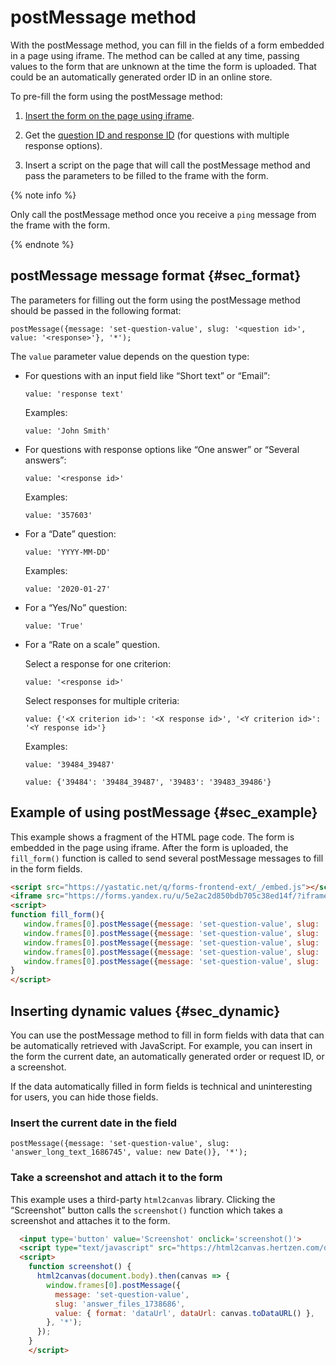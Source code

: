 # postMessage method

With the postMessage method, you can fill in the fields of a form embedded in a page using iframe. The method can be called at any time, passing values to the form that are unknown at the time the form is uploaded. That could be an automatically generated order ID in an online store.

To pre-fill the form using the postMessage method:

1. [Insert the form on the page using iframe](publish.md#section_c21_gdb_42b).

1. Get the [question ID and response ID](question-id.md) (for questions with multiple response options).

1. Insert a script on the page that will call the postMessage method and pass the parameters to be filled to the frame with the form.

{% note info %}

Only call the postMessage method once you receive a `ping` message from the frame with the form.

{% endnote %}

## postMessage message format {#sec_format}

The parameters for filling out the form using the postMessage method should be passed in the following format:

```
postMessage({message: 'set-question-value', slug: '<question id>', value: '<response>'}, '*');
```

The `value` parameter value depends on the question type:

* For questions with an input field like <q>Short text</q> or <q>Email</q>:

    ```
    value: 'response text'
    ```

    Examples:

    ```
    value: 'John Smith'
    ```

* For questions with response options like <q>One answer</q> or <q>Several answers</q>:

    ```
    value: '<response id>'
    ```

    Examples:

    ```
    value: '357603'
    ```

* For a <q>Date</q> question:

    ```
    value: 'YYYY-MM-DD'
    ```

    Examples:

    ```
    value: '2020-01-27'
    ```

* For a <q>Yes/No</q> question:

    ```
    value: 'True'
    ```

* For a <q>Rate on a scale</q> question.

  Select a response for one criterion:

    ```
    value: '<response id>'
    ```

  Select responses for multiple criteria:

    ```
    value: {'<X criterion id>': '<X response id>', '<Y criterion id>': '<Y response id>'}
    ```

    Examples:

    ```
    value: '39484_39487'
    ```

    ```
    value: {'39484': '39484_39487', '39483': '39483_39486'}
    ```

## Example of using postMessage {#sec_example}

This example shows a fragment of the HTML page code. The form is embedded in the page using iframe. After the form is uploaded, the `fill_form()` function is called to send several postMessage messages to fill in the form fields.

```html
<script src="https://yastatic.net/q/forms-frontend-ext/_/embed.js"></script>
<iframe src="https://forms.yandex.ru/u/5e2ac2d850bdb705c38ed14f/?iframe=1" frameborder="0" name="form" width="650" onload=fill_form()></iframe>
<script>
function fill_form(){
   window.frames[0].postMessage({message: 'set-question-value', slug: 'answer_boolean_1685199', value: 'True'}, '*');
   window.frames[0].postMessage({message: 'set-question-value', slug: 'answer_short_text_1685088', value: 'John Smith'}, '*');
   window.frames[0].postMessage({message: 'set-question-value', slug: 'answer_date_1685200', value: '2020-01-27'}, '*');
   window.frames[0].postMessage({message: 'set-question-value', slug: 'answer_choices_1685184', value: '1958524'}, '*');
   window.frames[0].postMessage({message: 'set-question-value', slug: 'answer_choices_1686274', value: {'231034': '231034_231037',    '231035': '231035_231038', '231036': '231036_231039'}}, '*');
}
</script>
```

## Inserting dynamic values {#sec_dynamic}

You can use the postMessage method to fill in form fields with data that can be automatically retrieved with JavaScript. For example, you can insert in the form the current date, an automatically generated order or request ID, or a screenshot.

If the data automatically filled in form fields is technical and uninteresting for users, you can hide those fields.

### Insert the current date in the field

```
postMessage({message: 'set-question-value', slug: 'answer_long_text_1686745', value: new Date()}, '*');
```

### Take a screenshot and attach it to the form

This example uses a third-party `html2canvas` library. Clicking the <q>Screenshot</q> button calls the `screenshot()` function which takes a screenshot and attaches it to the form.

```html
  <input type='button' value='Screenshot' onclick='screenshot()'>
  <script type="text/javascript" src="https://html2canvas.hertzen.com/dist/html2canvas.js"></script>
  <script>
    function screenshot() {
      html2canvas(document.body).then(canvas => {
        window.frames[0].postMessage({
          message: 'set-question-value',
          slug: 'answer_files_1738686',
          value: { format: 'dataUrl', dataUrl: canvas.toDataURL() },
        }, '*');
      }); 
    }
    </script>
```


